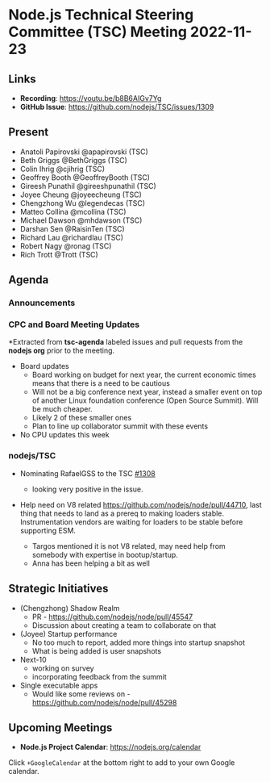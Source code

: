 # Node.js Technical Steering Committee (TSC) Meeting 2022-11-23

## Links

* **Recording**:  <https://youtu.be/b8B6AIGv7Yg>
* **GitHub Issue**: <https://github.com/nodejs/TSC/issues/1309>

## Present

* Anatoli Papirovski @apapirovski (TSC)
* Beth Griggs @BethGriggs (TSC)
* Colin Ihrig @cjihrig (TSC)
* Geoffrey Booth @GeoffreyBooth (TSC)
* Gireesh Punathil @gireeshpunathil (TSC)
* Joyee Cheung @joyeecheung (TSC)
* Chengzhong Wu @legendecas (TSC)
* Matteo Collina @mcollina (TSC)
* Michael Dawson @mhdawson (TSC)
* Darshan Sen @RaisinTen (TSC)
* Richard Lau @richardlau (TSC)
* Robert Nagy @ronag (TSC)
* Rich Trott @Trott (TSC)

## Agenda

### Announcements

### CPC and Board Meeting Updates

*Extracted from **tsc-agenda** labeled issues and pull requests from the **nodejs org** prior to the meeting.

* Board updates
  * Board working on budget for next year, the current economic times means that there is a need to be cautious
  * Will not be a big conference next year, instead a smaller event on top of another Linux foundation conference (Open Source Summit). Will be much cheaper.
  * Likely 2 of these smaller ones
  * Plan to line up collaborator summit with these events
* No CPU updates this week

### nodejs/TSC

* Nominating RafaelGSS to the TSC [#1308](https://github.com/nodejs/TSC/issues/1308)
  * looking very positive in the issue.

* Help need on V8 related <https://github.com/nodejs/node/pull/44710>, last thing that needs to
  land as a prereq to making loaders stable. Instrumentation vendors are waiting for loaders to
  be stable before supporting ESM.
  * Targos mentioned it is not V8 related, may need help from somebody with expertise in
    bootup/startup.
  * Anna has been helping a bit as well

## Strategic Initiatives

* (Chengzhong) Shadow Realm
  * PR - <https://github.com/nodejs/node/pull/45547>
  * Discussion about creating a team to collaborate on that
* (Joyee) Startup performance
  * No too much to report, added more things into startup snapshot
  * What is being added is user snapshots
* Next-10
  * working on survey
  * incorporating feedback from the summit
* Single executable apps
  * Would like some reviews on - <https://github.com/nodejs/node/pull/45298>

## Upcoming Meetings

* **Node.js Project Calendar**: <https://nodejs.org/calendar>

Click `+GoogleCalendar` at the bottom right to add to your own Google calendar.
